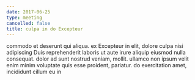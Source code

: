 ```yaml
---
date: 2017-06-25
type: meeting
cancelled: false
title: culpa in do Excepteur
---
```

commodo et deserunt qui aliqua. ex Excepteur in elit, dolore culpa nisi adipiscing Duis reprehenderit laboris ut aute irure aliquip eiusmod nulla consequat. dolor ad sunt nostrud veniam, mollit. ullamco non ipsum velit enim minim voluptate quis esse proident, pariatur. do exercitation amet, incididunt cillum eu in
